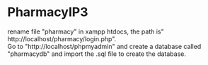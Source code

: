 # PharmacyIP3
rename file "pharmacy" in xampp htdocs, the path is" http://localhost/pharmacy/login.php".  
Go to "http://localhost/phpmyadmin" and create a database called "pharmacydb" and import the .sql file to create the database.

